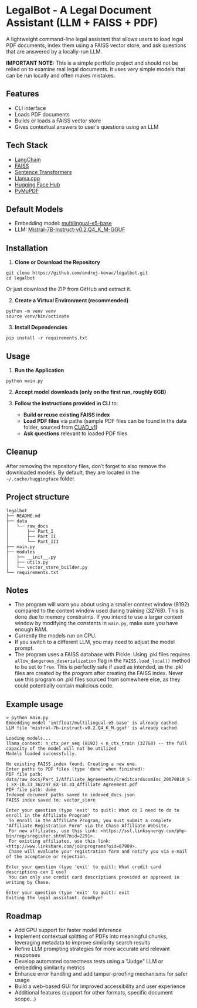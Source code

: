 # LegalBot - A Legal Document Assistant (LLM + FAISS + PDF)

A lightweight command-line legal assistant that allows users to load legal PDF documents, index them using a FAISS vector store, and ask questions that are answered by a locally-run LLM.

**IMPORTANT NOTE:** This is a simple portfolio project and should not be relied on to examine real legal documents. It uses very simple models that can be run locally and often makes mistakes. 

## Features

- CLI interface
- Loads PDF documents
- Builds or loads a FAISS vector store
- Gives contextual answers to user's questions using an LLM

## Tech Stack

- [LangChain](https://github.com/langchain-ai/langchain)
- [FAISS](https://github.com/facebookresearch/faiss)
- [Sentence Transformers](https://www.sbert.net/)
- [Llama.cpp](https://github.com/ggerganov/llama.cpp)
- [Hugging Face Hub](https://huggingface.co/)
- [PyMuPDF](https://pymupdf.readthedocs.io/)

## Default Models

- Embedding model: [multilingual-e5-base](https://huggingface.co/intfloat/multilingual-e5-base)
- LLM: [Mistral-7B-Instruct-v0.2.Q4_K_M-GGUF](https://huggingface.co/TheBloke/Mistral-7B-Instruct-v0.2-GGUF/blob/main/mistral-7b-instruct-v0.2.Q4_K_M.gguf)


## Installation

1. **Clone or Download the Repository**

```
git clone https://github.com/ondrej-kovac/legalbot.git
cd legalbot
```
Or just download the ZIP from GitHub and extract it.

2. **Create a Virtual Environment (recommended)**
```
python -m venv venv
source venv/bin/activate
```

3. **Install Dependencies**
```
pip install -r requirements.txt
```

## Usage

1. **Run the Application**

```
python main.py
```
2. **Accept model downloads (only on the first run, roughly 6GB)**

3. **Follow the instructions provided in CLI** to:

    - **Build or reuse existing FAISS index**
    - **Load PDF files** via paths (sample PDF files can be found in the data folder, sourced from [CUAD_v1](https://zenodo.org/records/4595826))
    - **Ask questions** relevant to loaded PDF files

## Cleanup

After removing the repository files, don’t forget to also remove the downloaded models. By default, they are located in the `~/.cache/huggingface` folder.

## Project structure
```
legalbot
├── README.md
├── data 
│   └── raw_docs
│       ├── Part_I
│       ├── Part_II
│       └── Part_III
├── main.py
├── modules
│   ├── __init__.py
│   ├── utils.py
│   └── vector_store_builder.py
└── requirements.txt
```

## Notes

- The program will warn you about using a smaller context window (8192) compared to the context window used during training (32768). This is done due to memory constraints. If you intend to use a larger context window by modifying the constants in `main.py`, make sure you have enough RAM.
- Currently the models run on CPU.
- If you switch to a different LLM, you may need to adjust the model prompt.
- The program uses a FAISS database with Pickle. Using .pkl files requires `allow_dangerous_deserialization` flag in the `FAISS.load_local()` method to be set to `True`. This is perfectly safe if used as intended, as the .pkl files are created by the program after creating the FAISS index. Never use this program on .pkl files sourced from somewhere else, as they could potentially contain malicious code.

## Example usage

```
> python main.py
Embedding model 'intfloat/multilingual-e5-base' is already cached.
LLM file 'mistral-7b-instruct-v0.2.Q4_K_M.gguf' is already cached.

Loading models...
llama_context: n_ctx_per_seq (8192) < n_ctx_train (32768) -- the full capacity of the model will not be utilized
Models loaded successfully.

No existing FAISS index found. Creating a new one.
Enter paths to PDF files (type 'done' when finished):
PDF file path: data/raw_docs/Part_I/Affiliate_Agreements/CreditcardscomInc_20070810_S-1_EX-10.33_362297_EX-10.33_Affiliate Agreement.pdf
PDF file path: done
Indexed document paths saved to indexed_docs.json
FAISS index saved to: vector_store

Enter your question (type 'exit' to quit): What do I need to do to enroll in the Affiliate Program?
 To enroll in the Affiliate Program, you must submit a complete "Affiliate Registration Form" via the Chase Affiliate Website. 
 For new affiliates, use this link: <https://ssl.linksynergy.com/php-bin/reg/sregister.shtml?mid=2291>. 
 For existing affiliates, use this link: <http://www.linkshare.com/joinprograms?oid=87909>. 
 Chase will evaluate your registration form and notify you via e-mail of the acceptance or rejection.

Enter your question (type 'exit' to quit): What credit card descriptions can I use?
 You can only use credit card descriptions provided or approved in writing by Chase.

Enter your question (type 'exit' to quit): exit
Exiting the legal assistant. Goodbye!
```


## Roadmap

- Add GPU support for faster model inference
- Implement contextual splitting of PDFs into meaningful chunks, leveraging metadata to improve similarity search results
- Refine LLM prompting strategies for more accurate and relevant responses
- Develop automated correctness tests using a "Judge" LLM or embedding similarity metrics
- Enhance error handling and add tamper-proofing mechanisms for safer usage
- Build a web-based GUI for improved accessibility and user experience
- Additional features (support for other formats, specific document scope...)
